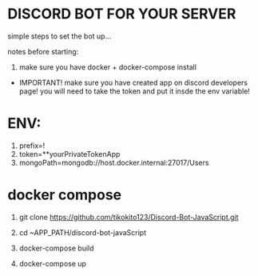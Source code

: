 # DISCORD BOT FOR YOUR SERVER

simple steps to set the bot up...


notes before starting: 
1. make sure you have docker + docker-compose install

* IMPORTANT! make sure you have created app on discord developers page!
you will need to take the token and put it insde the env variable!

# ENV:
1. prefix=!
2. token=**yourPrivateTokenApp
3. mongoPath=mongodb://host.docker.internal:27017/Users


# docker compose 

1. git clone https://github.com/tikokito123/Discord-Bot-JavaScript.git

2. cd ~APP_PATH/discord-bot-javaScript

3. docker-compose build

4. docker-compose up
